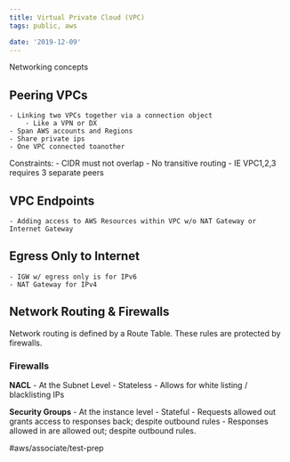 ```yaml
---
title: Virtual Private Cloud (VPC)
tags: public, aws

date: '2019-12-09'
---
```


Networking concepts

## Peering VPCs

    - Linking two VPCs together via a connection object
    	- Like a VPN or DX
    - Span AWS accounts and Regions
    - Share private ips
    - One VPC connected toanother

Constraints: - CIDR must not overlap - No transitive routing - IE VPC1,2,3 requires 3 separate peers

## VPC Endpoints

    - Adding access to AWS Resources within VPC w/o NAT Gateway or Internet Gateway

## Egress Only to Internet

    - IGW w/ egress only is for IPv6
    - NAT Gateway for IPv4

## Network Routing & Firewalls

Network routing is defined by a Route Table. These rules are protected by firewalls.

### Firewalls

**NACL** - At the Subnet Level - Stateless - Allows for white listing / blacklisting IPs

**Security Groups** - At the instance level - Stateful - Requests allowed out grants access to responses back; despite outbound rules - Responses allowed in are allowed out; despite outbound rules.

#aws/associate/test-prep
